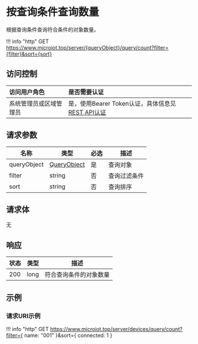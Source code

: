 # 按查询条件查询数量

根据查询条件查询符合条件的对象数量。

!!! info "http"
    GET https://www.microiot.top/server/{queryObject}/query/count?filter={filter}&sort={sort}

## 访问控制

| 访问用户角色           | 是否需要认证                                 |
| :--------------------- | :------------------------------------------- |
| 系统管理员或区域管理员 | 是，使用Bearer Token认证，具体信息见[REST API认证](../api.md) |

## 请求参数

| 名称        | 类型                                  | 必选 | 描述         |
| ----------- | ------------------------------------- | ---- | ------------ |
| queryObject | [QueryObject](queryid.md#queryobject) | 是   | 查询对象     |
| filter      | string                                | 否   | 查询过滤条件 |
| sort        | string                                | 否   | 查询排序     |

## 请求体

无

## 响应

| 状态 | 类型          | 描述           |
| ---- | ------------- | -------------- |
| 200  | long | 符合查询条件的对象数量 |



## 示例

### 请求URI示例

!!! info "http"
    GET https://www.microiot.top/server/devices/query/count?filter={ name: "001" }&sort={ connected: 1 }



